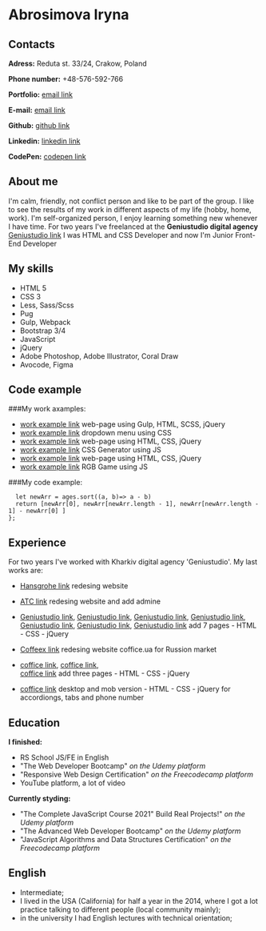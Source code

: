 # Abrosimova Iryna

## Contacts

**Adress:** Reduta st. 33/24, Crakow, Poland

**Phone number:** +48-576-592-766

**Portfolio:** [email link](https://abrosimovairyna.github.io)

**E-mail:** [email link](abrosimovairyna@gmail.com)

**Github:** [github link](https://github.com/delilah07)

**Linkedin:** [linkedin link](https://github.com/delilah07)

**CodePen:** [codepen link](https://codepen.io/iryna-abrosimova)

## About me

I'm calm, friendly, not conflict person and like to be part of the group.
I like to see the results of my work in different aspects of my life (hobby, home, work).
I'm self-organized person, I enjoy learning something new whenever I have time.
For two years I've freelanced at the **Geniustudio digital agency** [Geniustudio link](https://geniustudio.net/)
I was HTML and CSS Developer and now I'm Junior Front-End Developer

## My skills

- HTML 5
- CSS 3
- Less, Sass/Scss
- Pug
- Gulp, Webpack
- Bootstrap 3/4
- JavaScript
- jQuery
- Adobe Photoshop, Adobe Illustrator, Coral Draw
- Avocode, Figma

## Code example

###My work axamples:

- [work example link](https://github.com/delilah07/Go-Surf)
  web-page using Gulp, HTML, SCSS, jQuery
- [work example link](https://codepen.io/iryna-abrosimova/pen/mdJMoeL)
  dropdown menu using CSS
- [work example link](https://github.com/delilah07/LogoType)
  web-page using HTML, CSS, jQuery
- [work example link](https://codepen.io/iryna-abrosimova/pen/JjPMZzx)
  CSS Generator using JS
- [work example link](https://github.com/delilah07/activebox)
  web-page using HTML, CSS, jQuery
- [work example link](https://codepen.io/iryna-abrosimova/pen/oOroQL)
  RGB Game using JS

###My code example:

```function differenceInAges(ages){
  let newArr = ages.sort((a, b)=> a - b)
  return [newArr[0], newArr[newArr.length - 1], newArr[newArr.length - 1] - newArr[0] ]
};
```

## Experience

For two years I've worked with Kharkiv digital agency 'Geniustudio'.
My last works are:

- [Hansgrohe link](https://shop.hansgrohe.com.ua/)
  redesing website

- [ATC link](https://atcshipping.com/)
  redesing website and add admine

- [Geniustudio link](https://geniustudio.net/services/landing-page-ppc-2-0/),
  [Geniustudio link](https://geniustudio.net/services/promo-i-korporativnye-sayty/),
  [Geniustudio link](https://geniustudio.net/services/sozdanie-internet-magazinov2/),
  [Geniustudio link](https://geniustudio.net/services/social-media-marketing2/),
  [Geniustudio link](https://geniustudio.net/services/shablonnye-resheniya2/),
  [Geniustudio link](https://geniustudio.net/services/razrabotka-proektov-po-vashey-biznes-idee2/),
  [Geniustudio link](https://geniustudio.net/services/reklama_facebook_instagramm_google/)
  add 7 pages - HTML - CSS - jQuery

- [Coffeex link](https://coffeex.ru/)
  redesing website coffice.ua for Russion market

- [coffice link](https://coffice.ua/business/hotel/),
  [coffice link](https://coffice.ua/business/exhibition/),  
   [coffice link](https://coffice.ua/business/exhibition/)
  add three pages - HTML - CSS - jQuery
- [coffice link](https://coffice.ua/basket/order/)
  desktop and mob version - HTML - CSS - jQuery for accordiongs, tabs and phone number

## Education

**I finished:**

- RS School JS/FE in English
- "The Web Developer Bootcamp" _on the Udemy platform_
- "Responsive Web Design Certification" _on the Freecodecamp platform_
- YouTube platform, a lot of video

**Currently styding:**

- "The Complete JavaScript Course 2021" Build Real Projects!" _on the Udemy platform_
- "The Advanced Web Developer Bootcamp" _on the Udemy platform_
- "JavaScript Algorithms and Data Structures Certification" _on the Freecodecamp platform_

## English

- Intermediate;
- I lived in the USA (California) for half a year in the 2014, where I got a lot practice talking to different people (local community mainly);
- in the university I had English lectures with technical orientation;
